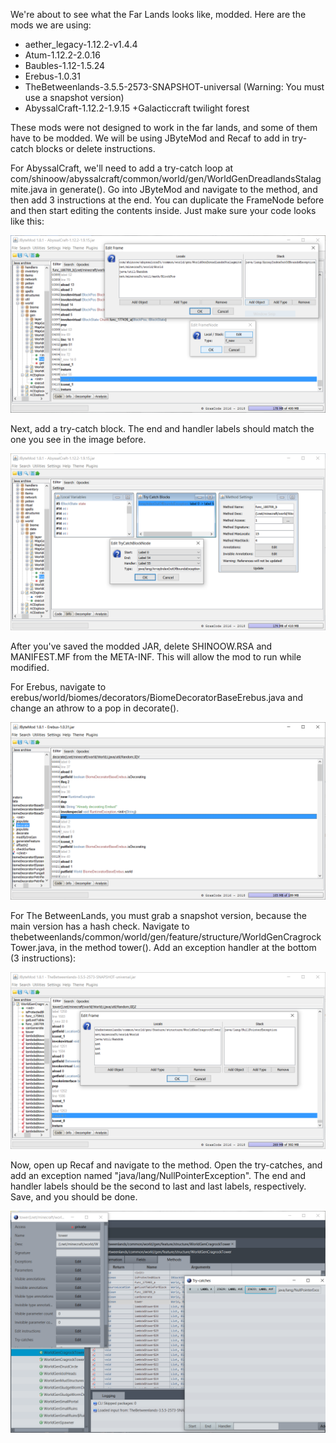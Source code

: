 We're about to see what the Far Lands looks like, modded. Here are the mods we are using:

* aether_legacy-1.12.2-v1.4.4
* Atum-1.12.2-2.0.16
* Baubles-1.12-1.5.24
* Erebus-1.0.31
* TheBetweenlands-3.5.5-2573-SNAPSHOT-universal (Warning: You must use a snapshot version)
* AbyssalCraft-1.12.2-1.9.15
+Galacticcraft twilight forest

These mods were not designed to work in the far lands, and some of them have to be modded. We will be using JByteMod and Recaf to add in try-catch blocks or delete instructions.

For AbyssalCraft, we'll need to add a try-catch loop at com/shinoow/abyssalcraft/common/world/gen/WorldGenDreadlandsStalagmite.java in generate(). Go into JByteMod and navigate to the method, and then add 3 instructions at the end. You can duplicate the FrameNode before and then start editing the contents inside. Just make sure your code looks like this:

![AbyssalCraftMod](https://raw.githubusercontent.com/ThisTestUser/FarLandsChronicles/master/assets/Ch3/AbyssalCraftMod.png)

Next, add a try-catch block. The end and handler labels should match the one you see in the image before.

![AbyssalCraftMod1](https://raw.githubusercontent.com/ThisTestUser/FarLandsChronicles/master/assets/Ch3/AbyssalCraftMod1.png)

After you've saved the modded JAR, delete SHINOOW.RSA and MANIFEST.MF from the META-INF. This will allow the mod to run while modified.

For Erebus, navigate to erebus/world/biomes/decorators/BiomeDecoratorBaseErebus.java and change an athrow to a pop in decorate().

![ErebusMod](https://raw.githubusercontent.com/ThisTestUser/FarLandsChronicles/master/assets/Ch3/ErebusMod.png)

For The BetweenLands, you must grab a snapshot version, because the main version has a hash check. Navigate to thebetweenlands/common/world/gen/feature/structure/WorldGenCragrockTower.java, in the method tower(). Add an exception handler at the bottom (3 instructions):

![TheBetweenlandsMod](https://raw.githubusercontent.com/ThisTestUser/FarLandsChronicles/master/assets/Ch3/TheBetweenlandsMod.png)

Now, open up Recaf and navigate to the method. Open the try-catches, and add an exception named "java/lang/NullPointerException". The end and handler labels should be the second to last and last labels, respectively. Save, and you should be done.

![TheBetweenlandsMod1](https://raw.githubusercontent.com/ThisTestUser/FarLandsChronicles/master/assets/Ch3/TheBetweenlandsMod1.png)